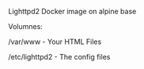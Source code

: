 Lighttpd2 Docker image on alpine base

Volumnes:

/var/www - Your HTML Files

/etc/lighttpd2 - The config files
